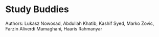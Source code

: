 # Study Buddies
Authors: Lukasz Nowosad, Abdullah Khatib, Kashif Syed, Marko Zovic, Farzin Aliverdi Mamaghani, Haaris Rahmanyar
